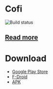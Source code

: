 # Cofi
![Build status](https://github.com/rozPierog/Cofi/workflows/Android%20CI/badge.svg)

## [Read more](https://rozpierog.github.io/Cofi)

# Download

- [Google Play Store](https://play.google.com/store/apps/details?id=com.omelan.cofi)
- [F-Droid]()
- [APK](https://github.com/rozPierog/Cofi/releases)
